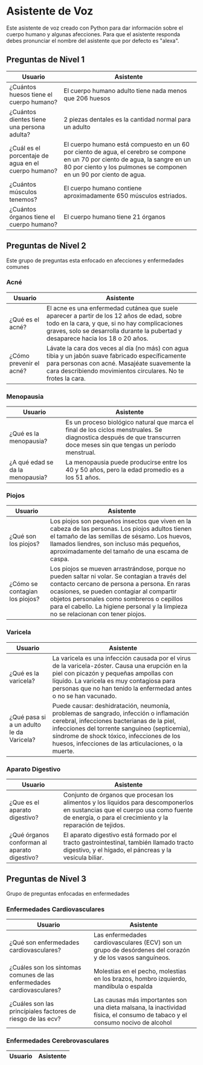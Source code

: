 # Asistente de Voz
Este asistente de voz creado con Python para dar información sobre el cuerpo humano y algunas afecciones. Para que el asistente responda debes pronunciar el nombre del asistente que por defecto es "alexa".

## Preguntas de Nivel 1
|Usuario| Asistente|
|--|--|
|¿Cuántos huesos tiene el cuerpo humano?|El cuerpo humano adulto tiene nada menos que 206 huesos|
|¿Cuántos dientes tiene una persona adulta?|2 piezas dentales es la cantidad normal para un adulto|
|¿Cuál es el porcentaje de agua en el cuerpo humano?|El cuerpo humano está compuesto en un 60 por ciento de agua, el cerebro se compone en un 70 por ciento de agua, la sangre en un 80 por ciento y los pulmones se componen en un 90 por ciento de agua.|
|¿Cuántos músculos tenemos?|El cuerpo humano contiene aproximadamente 650 músculos estriados.|
|¿Cuántos órganos tiene el cuerpo humano?|El cuerpo humano tiene 21 órganos|
## Preguntas de Nivel 2
Este grupo de preguntas esta enfocado en afecciones y enfermedades comunes
### Acné
|Usuario|Asistente|
|--|--|
|¿Qué es el acné?|El acne es una enfermedad cutánea que suele aparecer a partir de los 12 años de edad, sobre todo en la cara, y que, si no hay complicaciones graves, solo se desarrolla durante la pubertad y desaparece hacia los 18 o 20 años.|
|¿Cómo prevenir el acné?|Lávate la cara dos veces al día (no más) con agua tibia y un jabón suave fabricado específicamente para personas con acné. Masajéate suavemente la cara describiendo movimientos circulares. No te frotes la cara.|
### Menopausia
|Usuario|Asistente|
|--|--|
|¿Qué es la menopausia?|Es un proceso biológico natural que marca el final de los ciclos menstruales. Se diagnostica después de que transcurren doce meses sin que tengas un período menstrual.|
|¿A qué edad se da la menopausia?|La menopausia puede producirse entre los 40 y 50 años, pero la edad promedio es a los 51 años.|
### Piojos
|Usuario|Asistente|
|--|--|
|¿Qué son los piojos?|Los piojos son pequeños insectos que viven en la cabeza de las personas. Los piojos adultos tienen el tamaño de las semillas de sésamo. Los huevos, llamados liendres, son incluso más pequeños, aproximadamente del tamaño de una escama de caspa.|
|¿Cómo se contagian los piojos?|Los piojos se mueven arrastrándose, porque no pueden saltar ni volar. Se contagian a través del contacto cercano de persona a persona. En raras ocasiones, se pueden contagiar al compartir objetos personales como sombreros o cepillos para el cabello. La higiene personal y la limpieza no se relacionan con tener piojos.|
### Varicela
|Usuario|Asistente|
|--|--|
|¿Qué es la varicela?|La varicela es una infección causada por el virus de la varicela-zóster. Causa una erupción en la piel con picazón y pequeñas ampollas con líquido. La varicela es muy contagiosa para personas que no han tenido la enfermedad antes o no se han vacunado.|
|¿Qué pasa si a un adulto le da Varicela?|Puede causar: deshidratación, neumonía, problemas de sangrado, infección o inflamación cerebral, infecciones bacterianas de la piel, infecciones del torrente sanguíneo (septicemia), síndrome de shock tóxico, infecciones de los huesos, infecciones de las articulaciones, o la muerte.|
### Aparato Digestivo
|Usuario|Asistente|
|--|--|
|¿Que es el aparato digestivo?|Conjunto de órganos que procesan los alimentos y los líquidos para descomponerlos en sustancias que el cuerpo usa como fuente de energía, o para el crecimiento y la reparación de tejidos.|
|¿Qué órganos conforman al aparato digestivo?|El aparato digestivo está formado por el tracto gastrointestinal, también llamado tracto digestivo, y el hígado, el páncreas y la vesícula biliar.|
## Preguntas de Nivel 3
Grupo de preguntas enfocadas en enfermedades
### Enfermedades Cardiovasculares
|Usuario|Asistente|
|--|--|
|¿Qué son enfermedades cardiovasculares?|Las enfermedades cardiovasculares (ECV) son un grupo de desórdenes del corazón y de los vasos sanguíneos.|
|¿Cuáles son los síntomas comunes de las enfermedades cardiovasculares?|Molestias en el pecho, molestias en los brazos, hombro izquierdo, mandíbula o espalda|
|¿Cuáles son las princípiales factores de riesgo de las ecv?|Las causas más importantes son una dieta malsana, la inactividad física, el consumo de tabaco y el consumo nocivo de alcohol|
### Enfermedades Cerebrovasculares
|Usuario|Asistente|
|--|--|
